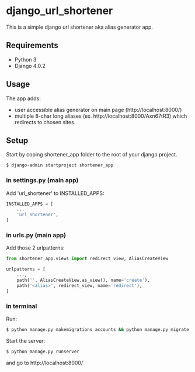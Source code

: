 # django_url_shortener
This is a simple django url shortener aka alias generator app.

## Requirements
- Python 3
- Django 4.0.2

## Usage
The app adds:
- user accessible alias generator on main page (http://localhost:8000/)
- multiple 8-char long aliases (ex. http://localhost:8000/Axn67tR3) which redirects to chosen sites.

## Setup
Start by coping shortener_app folder to the root of your django project.

```sh
$ django-admin startproject shortener_app
```

### in settings.py (main app)
Add 'url_shortener' to INSTALLED_APPS:

```py
INSTALLED_APPS = [
    ...
    'url_shortener',
]
```

### in urls.py (main app)
Add those 2 urlpatterns:

```py
from shortener_app.views import redirect_view, AliasCreateView

urlpatterns = [
    ...,
    path('', AliasCreateView.as_view(), name='create'),
    path('<alias>', redirect_view, name='redirect'),
]
```

### in terminal
Run:
```sh
$ python manage.py makemigrations accounts && python manage.py migrate
```
Start the server:
```sh
$ python manage.py runserver
```
and go to http://localhost:8000/
